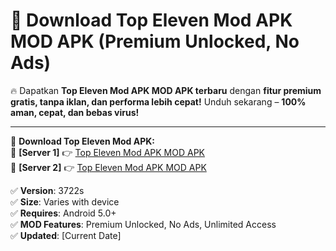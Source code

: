 # 🚀 Download Top Eleven Mod APK MOD APK (Premium Unlocked, No Ads)  

🔥 Dapatkan **Top Eleven Mod APK MOD APK terbaru** dengan **fitur premium gratis, tanpa iklan, dan performa lebih cepat!** Unduh sekarang – **100% aman, cepat, dan bebas virus!**  

---


🔽 **Download Top Eleven Mod APK:**  
🔹 **[Server 1]** 👉 [Top Eleven Mod APK MOD APK](https://apkcomod.com?title=Top_Eleven_Mod_APK)  
🔹 **[Server 2]** 👉 [Top Eleven Mod APK MOD APK](https://apkcomod.com?title=Top_Eleven_Mod_APK)  


✅ **Version**: 3722s  
✅ **Size**: Varies with device  
✅ **Requires**: Android 5.0+  
✅ **MOD Features**: Premium Unlocked, No Ads, Unlimited Access  
✅ **Updated**: [Current Date]  